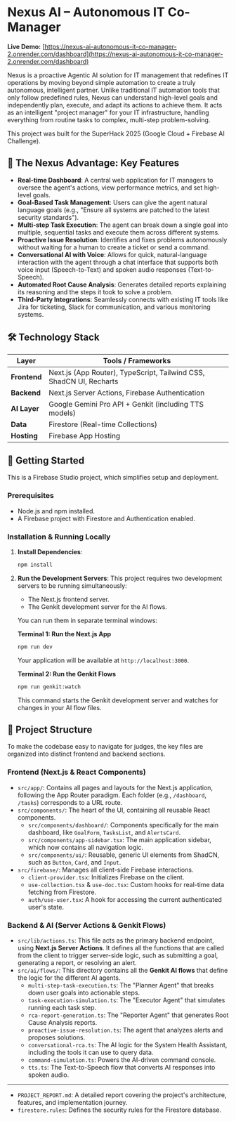 # Nexus AI – Autonomous IT Co-Manager

**Live Demo:** [https://nexus-ai-autonomous-it-co-manager-2.onrender.com/dashboard](https://nexus-ai-autonomous-it-co-manager-2.onrender.com/dashboard)

Nexus is a proactive Agentic AI solution for IT management that redefines IT operations by moving beyond simple automation to create a truly autonomous, intelligent partner. Unlike traditional IT automation tools that only follow predefined rules, Nexus can understand high-level goals and independently plan, execute, and adapt its actions to achieve them. It acts as an intelligent "project manager" for your IT infrastructure, handling everything from routine tasks to complex, multi-step problem-solving.

This project was built for the SuperHack 2025 (Google Cloud + Firebase AI Challenge).

## 🚀 The Nexus Advantage: Key Features

*   **Real-time Dashboard**: A central web application for IT managers to oversee the agent's actions, view performance metrics, and set high-level goals.
*   **Goal-Based Task Management**: Users can give the agent natural language goals (e.g., "Ensure all systems are patched to the latest security standards").
*   **Multi-step Task Execution**: The agent can break down a single goal into multiple, sequential tasks and execute them across different systems.
*   **Proactive Issue Resolution**: Identifies and fixes problems autonomously without waiting for a human to create a ticket or send a command.
*   **Conversational AI with Voice**: Allows for quick, natural-language interaction with the agent through a chat interface that supports both voice input (Speech-to-Text) and spoken audio responses (Text-to-Speech).
*   **Automated Root Cause Analysis**: Generates detailed reports explaining its reasoning and the steps it took to solve a problem.
*   **Third-Party Integrations**: Seamlessly connects with existing IT tools like Jira for ticketing, Slack for communication, and various monitoring systems.

## 🛠️ Technology Stack

| Layer      | Tools / Frameworks                                        |
|------------|-----------------------------------------------------------|
| **Frontend**   | Next.js (App Router), TypeScript, Tailwind CSS, ShadCN UI, Recharts |
| **Backend**    | Next.js Server Actions, Firebase Authentication           |
| **AI Layer**   | Google Gemini Pro API + Genkit (including TTS models)     |
| **Data**       | Firestore (Real-time Collections)                         |
| **Hosting**    | Firebase App Hosting                                      |

## 🏁 Getting Started

This is a Firebase Studio project, which simplifies setup and deployment.

### Prerequisites

*   Node.js and npm installed.
*   A Firebase project with Firestore and Authentication enabled.

### Installation & Running Locally

1.  **Install Dependencies**:
    ```bash
    npm install
    ```

2.  **Run the Development Servers**:
    This project requires two development servers to be running simultaneously:
    *   The Next.js frontend server.
    *   The Genkit development server for the AI flows.

    You can run them in separate terminal windows:

    **Terminal 1: Run the Next.js App**
    ```bash
    npm run dev
    ```
    Your application will be available at `http://localhost:3000`.

    **Terminal 2: Run the Genkit Flows**
    ```bash
    npm run genkit:watch
    ```
    This command starts the Genkit development server and watches for changes in your AI flow files.

## 📂 Project Structure

To make the codebase easy to navigate for judges, the key files are organized into distinct frontend and backend sections.

### Frontend (Next.js & React Components)

*   `src/app/`: Contains all pages and layouts for the Next.js application, following the App Router paradigm. Each folder (e.g., `/dashboard`, `/tasks`) corresponds to a URL route.
*   `src/components/`: The heart of the UI, containing all reusable React components.
    *   `src/components/dashboard/`: Components specifically for the main dashboard, like `GoalForm`, `TasksList`, and `AlertsCard`.
    *   `src/components/app-sidebar.tsx`: The main application sidebar, which now contains all navigation logic.
    *   `src/components/ui/`: Reusable, generic UI elements from ShadCN, such as `Button`, `Card`, and `Input`.
*   `src/firebase/`: Manages all client-side Firebase interactions.
    *   `client-provider.tsx`: Initializes Firebase on the client.
    *   `use-collection.tsx` & `use-doc.tsx`: Custom hooks for real-time data fetching from Firestore.
    *   `auth/use-user.tsx`: A hook for accessing the current authenticated user's state.

### Backend & AI (Server Actions & Genkit Flows)

*   `src/lib/actions.ts`: This file acts as the primary backend endpoint, using **Next.js Server Actions**. It defines all the functions that are called from the client to trigger server-side logic, such as submitting a goal, generating a report, or resolving an alert.
*   `src/ai/flows/`: This directory contains all the **Genkit AI flows** that define the logic for the different AI agents.
    *   `multi-step-task-execution.ts`: The "Planner Agent" that breaks down user goals into actionable steps.
    *   `task-execution-simulation.ts`: The "Executor Agent" that simulates running each task step.
    *   `rca-report-generation.ts`: The "Reporter Agent" that generates Root Cause Analysis reports.
    *   `proactive-issue-resolution.ts`: The agent that analyzes alerts and proposes solutions.
    *   `conversational-rca.ts`: The AI logic for the System Health Assistant, including the tools it can use to query data.
    *   `command-simulation.ts`: Powers the AI-driven command console.
    *   `tts.ts`: The Text-to-Speech flow that converts AI responses into spoken audio.

---
*   `PROJECT_REPORT.md`: A detailed report covering the project's architecture, features, and implementation journey.
*   `firestore.rules`: Defines the security rules for the Firestore database.
